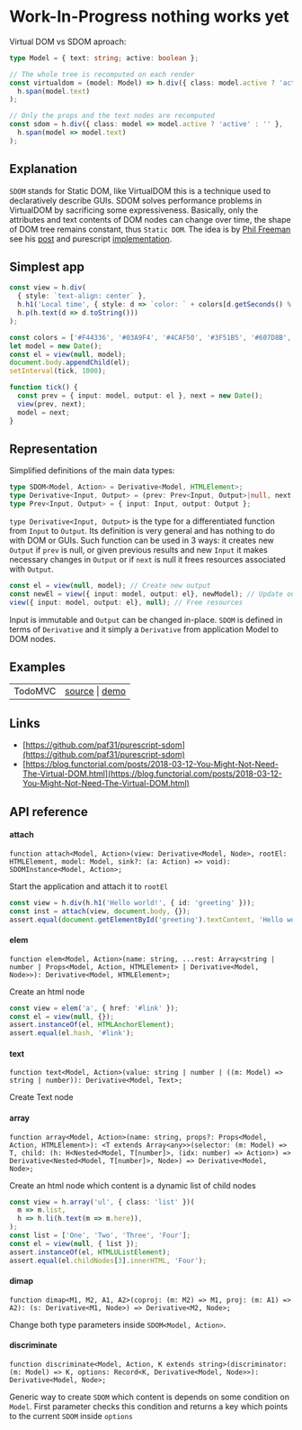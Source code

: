 # Work-In-Progress nothing works yet

Virtual DOM vs SDOM aproach:
```ts
type Model = { text: string; active: boolean };

// The whole tree is recomputed on each render
const virtualdom = (model: Model) => h.div({ class: model.active ? 'active' : '' },
  h.span(model.text)
);

// Only the props and the text nodes are recomputed
const sdom = h.div({ class: model => model.active ? 'active' : '' },
  h.span(model => model.text)
);
```

## Explanation
`SDOM` stands for Static DOM, like VirtualDOM this is a technique
used to declaratively describe GUIs. SDOM solves performance problems
in VirtualDOM by sacrificing some expressiveness. Basically, only the
attributes and text contents of DOM nodes can change over time, the
shape of DOM tree remains constant, thus `Static DOM`. The idea is by
[Phil Freeman](https://github.com/paf31) see his
[post](https://blog.functorial.com/posts/2018-03-12-You-Might-Not-Need-The-Virtual-DOM.html)
and purescript [implementation](https://github.com/paf31/purescript-sdom).

## Simplest app
```ts
const view = h.div(
  { style: `text-align: center` },
  h.h1('Local time', { style: d => `color: ` + colors[d.getSeconds() % 6] }),
  h.p(h.text(d => d.toString()))
);

const colors = ['#F44336', '#03A9F4', '#4CAF50', '#3F51B5', '#607D8B', '#FF5722'];
let model = new Date();
const el = view(null, model);
document.body.appendChild(el);
setInterval(tick, 1000);

function tick() {
  const prev = { input: model, output: el }, next = new Date();
  view(prev, next);
  model = next;
}

```

## Representation 
Simplified definitions of the main data types:
```ts
type SDOM<Model, Action> = Derivative<Model, HTMLElement>;
type Derivative<Input, Output> = (prev: Prev<Input, Output>|null, next: Input|null) => Output;
type Prev<Input, Output> = { input: Input, output: Output };
```

`type Derivative<Input, Output>` is the type for a differentiated
function from `Input` to `Output`. Its definition is very general and
has nothing to do with DOM or GUIs. Such function can be used in 3
ways: it creates new `Output` if `prev` is null, or given previous
results and new `Input` it makes necessary changes in `Output` or if
`next` is null it frees resources associated with `Output`.
```ts
const el = view(null, model); // Create new output
const newEl = view({ input: model, output: el}, newModel); // Update output
view({ input: model, output: el}, null); // Free resources
```

Input is immutable and `Output` can be changed in-place. `SDOM` is
defined in terms of `Derivative` and it simply a `Derivative` from
application Model to DOM nodes.

## Examples

<table>
  <tbody>
    <tr>
      <td>TodoMVC</td>
      <td>
	    <a href=https://github.com/lagunoff/typescript-sdom/blob/master/examples/todomvc/src/index.ts target=_blank>source</a> |
		<a href=https://lagunoff.github.io/typescript-sdom/todomvc/ target=_blank>demo<a>
	  </td>
    </tr>
  </tbody>
</table>

## Links
- [https://github.com/paf31/purescript-sdom](https://github.com/paf31/purescript-sdom)
- [https://blog.functorial.com/posts/2018-03-12-You-Might-Not-Need-The-Virtual-DOM.html](https://blog.functorial.com/posts/2018-03-12-You-Might-Not-Need-The-Virtual-DOM.html)

## API reference
#### attach

`function attach<Model, Action>(view: Derivative<Model, Node>, rootEl: HTMLElement, model: Model, sink?: (a: Action) => void): SDOMInstance<Model, Action>;`

Start the application and attach it to `rootEl`

```ts
const view = h.div(h.h1('Hello world!', { id: 'greeting' }));
const inst = attach(view, document.body, {});
assert.equal(document.getElementById('greeting').textContent, 'Hello world!');
```

#### elem

`function elem<Model, Action>(name: string, ...rest: Array<string | number | Props<Model, Action, HTMLElement> | Derivative<Model, Node>>): Derivative<Model, HTMLElement>;`

Create an html node

```ts
const view = elem('a', { href: '#link' });
const el = view(null, {});
assert.instanceOf(el, HTMLAnchorElement);
assert.equal(el.hash, '#link');
```

#### text

`function text<Model, Action>(value: string | number | ((m: Model) => string | number)): Derivative<Model, Text>;`

Create Text node

#### array

`function array<Model, Action>(name: string, props?: Props<Model, Action, HTMLElement>): <T extends Array<any>>(selector: (m: Model) => T, child: (h: H<Nested<Model, T[number]>, (idx: number) => Action>) => Derivative<Nested<Model, T[number]>, Node>) => Derivative<Model, Node>;`

Create an html node which content is a dynamic list of child nodes

```ts
const view = h.array('ul', { class: 'list' })(
  m => m.list,
  h => h.li(h.text(m => m.here)),
);
const list = ['One', 'Two', 'Three', 'Four'];
const el = view(null, { list });
assert.instanceOf(el, HTMLUListElement);
assert.equal(el.childNodes[3].innerHTML, 'Four');
```

#### dimap

`function dimap<M1, M2, A1, A2>(coproj: (m: M2) => M1, proj: (m: A1) => A2): (s: Derivative<M1, Node>) => Derivative<M2, Node>;`

Change both type parameters inside `SDOM<Model, Action>`.

#### discriminate

`function discriminate<Model, Action, K extends string>(discriminator: (m: Model) => K, options: Record<K, Derivative<Model, Node>>): Derivative<Model, Node>;`

Generic way to create `SDOM` which content is depends on some
condition on `Model`. First parameter checks this condition and
returns a key which points to the current `SDOM` inside `options`
